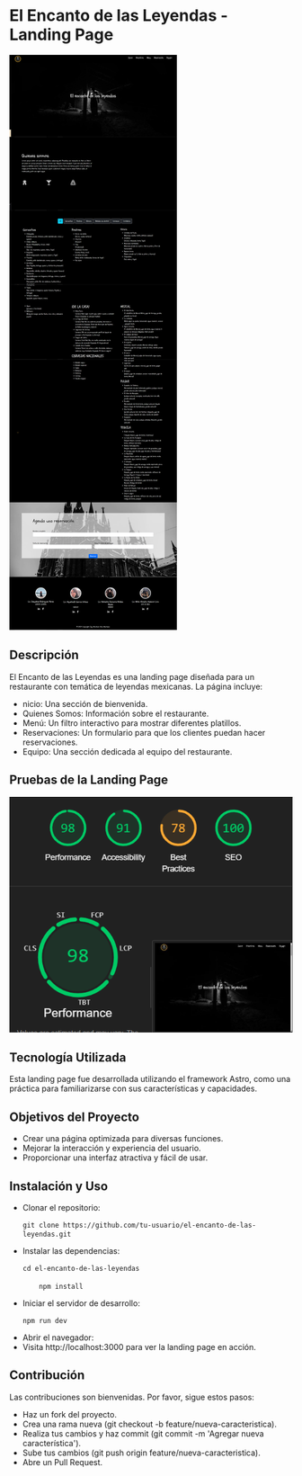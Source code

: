 # El Encanto de las Leyendas - Landing Page

<img src="public/desing.templete.jpg" alt="Diseño de la Landing Page">

## Descripción

<p>El Encanto de las Leyendas es una landing page diseñada para un restaurante con temática de leyendas mexicanas. La página incluye:</p>

<ul>
    <li>nicio: Una sección de bienvenida.</li>
    <li>Quienes Somos: Información sobre el restaurante.</li>
    <li>Menú: Un filtro interactivo para mostrar diferentes platillos.</li>
    <li>Reservaciones: Un formulario para que los clientes puedan hacer reservaciones.</li>
    <li>Equipo: Una sección dedicada al equipo del restaurante.</li>
</ul>

## Pruebas de la Landing Page

<img src="public/testeo.PNG" alt="Testing de la Landing Page">

## Tecnología Utilizada

<p>Esta landing page fue desarrollada utilizando el framework Astro, como una práctica para familiarizarse con sus características y capacidades.</p>

## Objetivos del Proyecto

<ul>
    <li>Crear una página optimizada para diversas funciones.</li>
    <li>Mejorar la interacción y experiencia del usuario.</li>
    <li>Proporcionar una interfaz atractiva y fácil de usar.</li>
</ul>

## Instalación y Uso

<ul>
    <li>Clonar el repositorio:<br>
    <pre><code>git clone https://github.com/tu-usuario/el-encanto-de-las-leyendas.git</code></pre></li>
    <li>Instalar las dependencias:<br>
    <pre><code>cd el-encanto-de-las-leyendas<br>
    npm install</code></pre></li>
    <li>Iniciar el servidor de desarrollo:<br>
    <pre><code>npm run dev</code></pre></li>
    <li>Abrir el navegador:</li>
    <li>Visita http://localhost:3000 para ver la landing page en acción.</li>
</ul>

## Contribución

<p>Las contribuciones son bienvenidas. Por favor, sigue estos pasos:</p>

<ul>
    <li>Haz un fork del proyecto.</li>
    <li>Crea una rama nueva (git checkout -b feature/nueva-caracteristica).</li>
    <li>Realiza tus cambios y haz commit (git commit -m 'Agregar nueva característica').</li>
    <li>Sube tus cambios (git push origin feature/nueva-caracteristica).</li>
    <li>Abre un Pull Request.</li>
</ul>